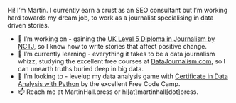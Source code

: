 Hi! I’m Martin. I currently earn a crust as an SEO consultant but I’m working hard towards my dream job, to work as a journalist specialising in data driven stories. 

- 👀 I’m working on - gaining the <a href="https://www.nctj.com/qualifications-courses/qualifications/diploma-in-journalism/" target="_blank">UK Level 5 Diploma in Journalism by NCTJ</a>, so I know how to write stories that affect positive change.
- 🌱 I’m currently learning - everything it takes to be a data journalism whizz, studying the excellent free courses at <a href="https://datajournalism.com/" target="_blank">DataJournalism.com</a>, so I can unearth truths buried deep in big data.
- 💞️ I’m looking to - levelup my data analysis game with <a href="https://epicreact.dev/" target="_blank">Certificate in Data Analysis with Python</a> by the excellent Free Code Camp.
- 📫 Reach me at MartinHall.press or hi[at]martinhall[dot]press.

<!---
martinjhall79/martinjhall79 is a ✨ special ✨ repository because its `README.md` (this file) appears on your GitHub profile.
You can click the Preview link to take a look at your changes.
--->
